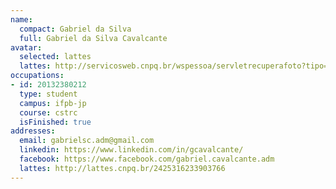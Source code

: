 ```yaml
---
name:
  compact: Gabriel da Silva
  full: Gabriel da Silva Cavalcante
avatar:
  selected: lattes
  lattes: http://servicosweb.cnpq.br/wspessoa/servletrecuperafoto?tipo=1&id=K8522558Y7
occupations:
- id: 20132380212
  type: student
  campus: ifpb-jp
  course: cstrc
  isFinished: true
addresses:
  email: gabrielsc.adm@gmail.com
  linkedin: https://www.linkedin.com/in/gcavalcante/
  facebook: https://www.facebook.com/gabriel.cavalcante.adm
  lattes: http://lattes.cnpq.br/2425316233903766
---
```

